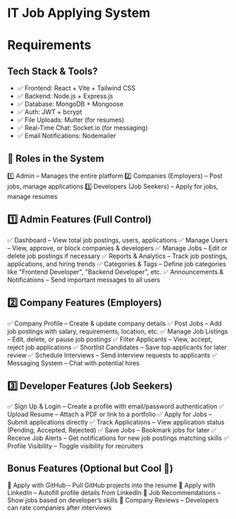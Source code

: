 # IT Job Applying System

# Requirements


## Tech Stack & Tools?

- ✅ Frontend: React + Vite + Tailwind CSS
- ✅ Backend: Node.js + Express.js
- ✅ Database: MongoDB + Mongoose
- ✅ Auth: JWT + bcrypt
- ✅ File Uploads: Multer (for resumes)
- ✅ Real-Time Chat: Socket.io (for messaging)
- ✅ Email Notifications: Nodemailer

## 🔹 Roles in the System

1️⃣ Admin – Manages the entire platform
2️⃣ Companies (Employers) – Post jobs, manage applications
3️⃣ Developers (Job Seekers) – Apply for jobs, manage resumes

## 1️⃣ Admin Features (Full Control)

✅ Dashboard – View total job postings, users, applications
✅ Manage Users – View, approve, or block companies & developers
✅ Manage Jobs – Edit or delete job postings if necessary
✅ Reports & Analytics – Track job postings, applications, and hiring trends
✅ Categories & Tags – Define job categories like "Frontend Developer", "Backend Developer", etc.
✅ Announcements & Notifications – Send important messages to all users

## 2️⃣ Company Features (Employers)

✅ Company Profile – Create & update company details
✅ Post Jobs – Add job postings with salary, requirements, location, etc.
✅ Manage Job Listings – Edit, delete, or pause job postings
✅ Filter Applicants – View, accept, reject job applications
✅ Shortlist Candidates – Save top applicants for later review
✅ Schedule Interviews – Send interview requests to applicants
✅ Messaging System – Chat with potential hires


## 3️⃣ Developer Features (Job Seekers)

✅ Sign Up & Login – Create a profile with email/password authentication
✅ Upload Resume – Attach a PDF or link to a portfolio
✅ Apply for Jobs – Submit applications directly
✅ Track Applications – View application status (Pending, Accepted, Rejected)
✅ Save Jobs – Bookmark jobs for later
✅ Receive Job Alerts – Get notifications for new job postings matching skills
✅ Profile Visibility – Toggle visibility for recruiters


## Bonus Features (Optional but Cool 🚀)

🔹 Apply with GitHub – Pull GitHub projects into the resume
🔹 Apply with LinkedIn – Autofill profile details from LinkedIn
🔹 Job Recommendations – Show jobs based on developer’s skills
🔹 Company Reviews – Developers can rate companies after interviews